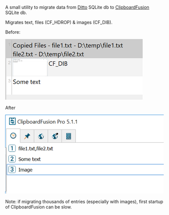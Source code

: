 A small utility to migrate data from [Ditto](http://ditto-cp.sourceforge.net/ "Ditto") SQLite db to [ClipboardFusion](https://www.clipboardfusion.com/) SQLite db.

Migrates text, files (CF_HDROP) & images (CF_DIB).

Before:

![Ditto](misc/ditto.png)

After

![ClipboardFusion](misc/clipboardfusion.png)

Note: if migrating thousands of entries (especially with images), first startup of ClipboardFusion can be slow.